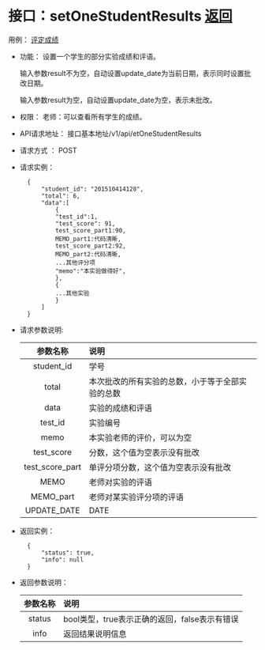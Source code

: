 ﻿
# 接口：setOneStudentResults  [返回](../README.md)
用例： [评定成绩](../用例/评定成绩.md)

- 功能：
    设置一个学生的部分实验成绩和评语。
    
    输入参数result不为空，自动设置update_date为当前日期，表示同时设置批改日期。
    
    输入参数result为空，自动设置update_date为空，表示未批改。
    
- 权限：
    老师：可以查看所有学生的成绩。
    
- API请求地址： 
    接口基本地址/v1/api/etOneStudentResults

- 请求方式 ：
    POST
 
- 请求实例：  
        
        { 
            "student_id": "201510414128", 
            "total": 6,
            "data":[
                {
                "test_id":1,
                "test_score": 91, 
                test_score_part1:90,
                MEMO_part1:代码清晰,
                test_score_part2:92,
                MEMO_part2:代码清晰,
                ...其他评分项 
                "memo":"本实验做得好",
                }, 
                {
                ...其他实验
                }
            ]
        }

- 请求参数说明:       
 
  |参数名称|说明|
  |:---------:|:--------------------------------------------------------|      
  |student_id|学号|
  |total|本次批改的所有实验的总数，小于等于全部实验的总数|
  |data|实验的成绩和评语|
  |test_id|实验编号|
  |memo|本实验老师的评价，可以为空|   
  |test_score| 分数，这个值为空表示没有批改|
  |test_score_part|单评分项分数，这个值为空表示没有批改|
  |MEMO| 老师对实验的评语|
  |MEMO_part|老师对某实验评分项的评语|
  |UPDATE_DATE|DATE|老师批改某实验的日期，为空表示未批改|
- 返回实例：

        {         
            "status": true,
            "info": null
        }

- 返回参数说明：    
 
  |参数名称|说明|
  |:---------:|:--------------------------------------------------------|      
  |status|bool类型，true表示正确的返回，false表示有错误|
  |info|返回结果说明信息|


